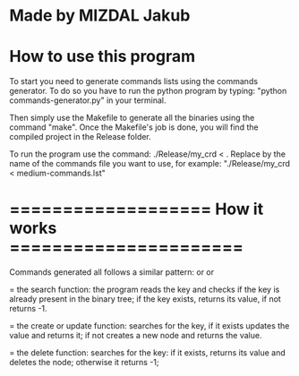 # Made by MIZDAL Jakub

# How to use this program

To start you need to generate commands lists using the commands generator.
To do so you have to run the python program by typing: "python commands-generator.py" in your terminal.

Then simply use the Makefile to generate all the binaries using the command "make".
Once the Makefile's job is done, you will find the compiled project in the Release folder.

To run the program use the command: ./Release/my_crd < <Commands-list>.
Replace <Command-list> by the name of the commands file you want to use, for example: "./Release/my_crd < medium-commands.lst"


# =================== How it works ======================

Commands generated all follows a similar pattern:
<key> or <key> <value> or <key> <D>

<key> = the search function: the program reads the key and checks if the key is already present in the binary tree; if the key exists, returns its value, if not returns -1.

<key> <value> = the create or update function: searches for the key, if it exists updates the value and returns it; if not creates a new node and returns the value.

<key> <D> = the delete function: searches for the key: if it exists, returns its value and deletes the node; otherwise it returns -1;
